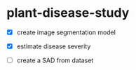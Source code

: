 # plant-disease-study
- [x]  create image segmentation model
- [x]  estimate disease severity
- [ ]  create a SAD from dataset

